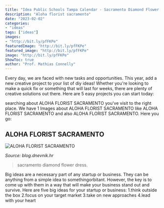 ```yaml
---
title: "Idea Public Schools Tampa Calendar - Sacramento Diamond Flower Dress"
description: "Aloha florist sacramento"
date: "2023-02-02"
categories:
- "ideas"
tags: ["ideas"]
images:
- "http://bit.ly/pfFKPe"
featuredImage: "http://bit.ly/pfFKPe"
featured_image: "http://bit.ly/pfFKPe"
image: "http://bit.ly/pfFKPe"
ShowToc: true
author: "Prof. Mathias Connelly"
---
```



Every day, we are faced with new tasks and opportunities. This year, add a new creative project to your list of diy ideas! Whether you're looking to make a quick fix or something that will last for weeks, there are plenty of creative solutions out there. Here are 5 easy projects you can start today: 

	

		
searching about ALOHA FLORIST SACRAMENTO you've visit to the right place. We have 1 Images about ALOHA FLORIST SACRAMENTO like ALOHA FLORIST SACRAMENTO and also ALOHA FLORIST SACRAMENTO. Here you go:
		
    
## ALOHA FLORIST SACRAMENTO

<img loading=lazy src="http://bit.ly/pfFKPe" onerror="this.onerror=null;this.src='https://tse1.mm.bing.net/th?id=OIP.liyNJ7kSz8C30BF2yUjzrgHaE7&amp;pid=15.1';" alt="ALOHA FLORIST SACRAMENTO">

_Source: blog.dnevnik.hr_

>sacramento diamond flower dress. 

	

Big ideas are a necessary part of any startup or business. They can be anything from a simple idea to somethingorbitant. However, the key is to come up with them in a way that will make your business stand out and survive. Here are five big ideas for your startup or business: 1.think outside the box 2.focus on your target market 3.take on new approaches 4.lead with your heart 
